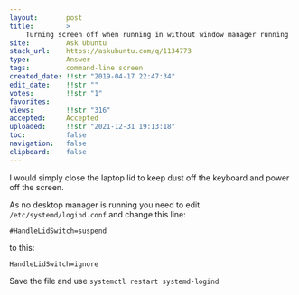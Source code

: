 ```yaml
---
layout:       post
title:        >
    Turning screen off when running in without window manager running
site:         Ask Ubuntu
stack_url:    https://askubuntu.com/q/1134773
type:         Answer
tags:         command-line screen
created_date: !!str "2019-04-17 22:47:34"
edit_date:    !!str ""
votes:        !!str "1"
favorites:    
views:        !!str "316"
accepted:     Accepted
uploaded:     !!str "2021-12-31 19:13:18"
toc:          false
navigation:   false
clipboard:    false
---
```


I would simply close the laptop lid to keep dust off the keyboard and power off the screen. 

As no desktop manager is running you need to edit `/etc/systemd/logind.conf` and change this line:

``` 
#HandleLidSwitch=suspend

```

to this:

``` 
HandleLidSwitch=ignore

```

Save the file and use `systemctl restart systemd-logind`
